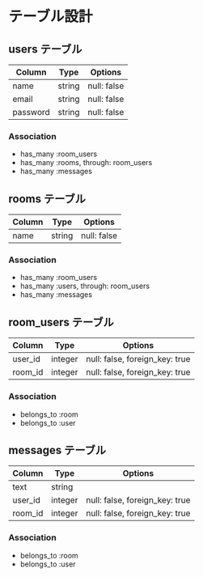 # テーブル設計

## users テーブル

| Column   | Type   | Options     |
| -------- | ------ | ----------- |
| name     | string | null: false |
| email    | string | null: false |
| password | string | null: false |

### Association
- has_many :room_users
- has_many :rooms, through: room_users
- has_many :messages

## rooms テーブル

| Column | Type   | Options     |
| ------ | ------ | ----------- |
| name  | string | null: false |

### Association
- has_many :room_users
- has_many :users, through: room_users
- has_many :messages

## room_users テーブル

| Column  | Type    | Options                        |
| ------- | ------- | ------------------------------ |
| user_id | integer | null: false, foreign_key: true |
| room_id | integer | null: false, foreign_key: true |

### Association
- belongs_to :room
- belongs_to :user

## messages テーブル

| Column  | Type    | Options                        |
| ------- | ------- | ------------------------------ |
| text    | string  |
| user_id | integer | null: false, foreign_key: true |
| room_id | integer | null: false, foreign_key: true |

### Association
- belongs_to :room
- belongs_to :user
